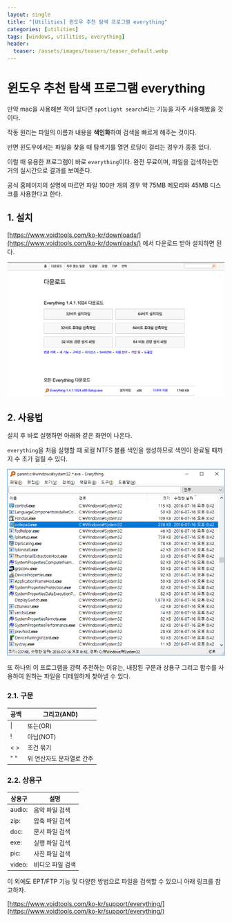 ```yaml
---
layout: single
title: "[Utilities] 윈도우 추천 탐색 프로그램 everything"
categories: [utilities]
tags: [windows, utilities, everything]
header:
  teaser: /assets/images/teasers/teaser_default.webp
---
```


# 윈도우 추천 탐색 프로그램 everything

만약 mac을 사용해본 적이 있다면 `spotlight search`라는 기능을 자주 사용해봤을 것이다.

작동 원리는 파일의 이름과 내용을 **색인화**하여 검색을 빠르게 해주는 것이다.

반면 윈도우에서는 파일을 찾을 때 탐색기를 열면 로딩이 걸리는 경우가 종종 있다.

이럴 때 유용한 프로그램이 바로 `everything`이다. 완전 무료이며, 파일을 검색하는면 거의 실시간으로 결과를 보여준다.

공식 홈페이지의 설명에 따르면 파일 100만 개의 경우 약 75MB 메모리와 45MB 디스크를 사용한다고 한다.

## 1. 설치

[https://www.voidtools.com/ko-kr/downloads/](https://www.voidtools.com/ko-kr/downloads/) 에서 다운로드 받아 설치하면 된다.

![everything](/assets/images/2024/2024-01-08/everything.png)

## 2. 사용법

설치 후 바로 실행하면 아래와 같은 화면이 나온다.

`everything`을 처음 실행할 때 로컬 NTFS 볼륨 색인을 생성하므로 색인이 완료될 때까지 수 초가 걸릴 수 있다.

![everything](/assets/images/2024/2024-01-08/everything_search.png)

또 하나의 이 프로그램을 강력 추천하는 이유는, 내장된 구문과 상용구 그리고 함수를 사용하여 원하는 파일을 디테일하게 찾아낼 수 있다.

### 2.1. 구문

| 공백 | 그리고(AND)               |
| ---- | ------------------------- |
| \|   | 또는(OR)                  |
| !    | 아님(NOT)                 |
| < >  | 조건 묶기                 |
| " "  | 위 연산자도 문자열로 간주 |

### 2.2. 상용구

| 상용구 | 설명             |
| ------ | ---------------- |
| audio: | 음악 파일 검색   |
| zip:   | 압축 파일 검색   |
| doc:   | 문서 파일 검색   |
| exe:   | 실행 파일 검색   |
| pic:   | 사진 파일 검색   |
| video: | 비디오 파일 검색 |

이 외에도 EPT/FTP 기능 및 다양한 방법으로 파일을 검색할 수 있으니 아래 링크를 참고하자.

[https://www.voidtools.com/ko-kr/support/everything/](https://www.voidtools.com/ko-kr/support/everything/)

